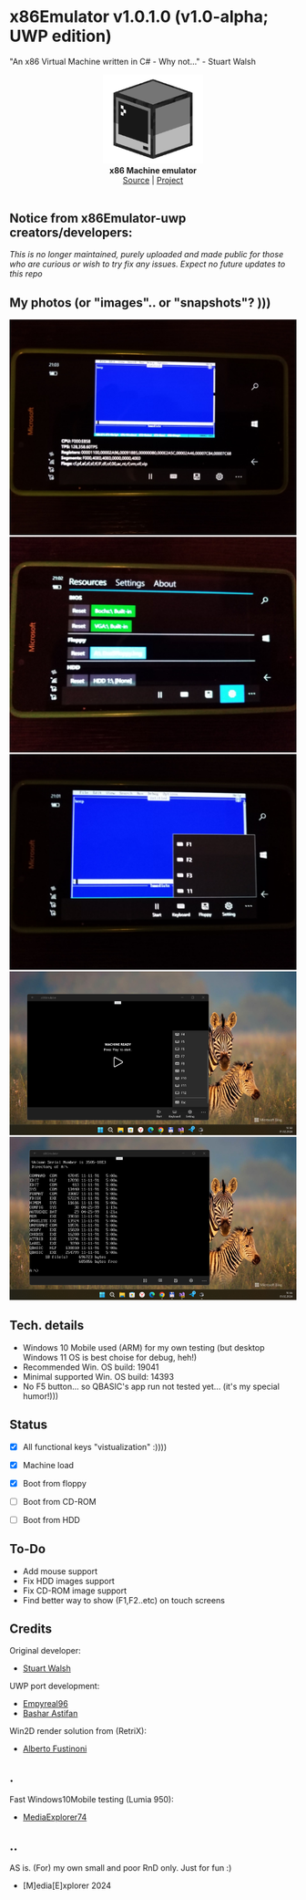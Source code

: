 # x86Emulator v1.0.1.0 (v1.0-alpha; UWP edition)

"An x86 Virtual Machine written in C# - Why not..." - Stuart Walsh 

<p align="center">
  <img src="Images/logo.png" width="176"><br>
  <b>x86 Machine emulator</b><br/>
  <a href="./src">Source</a> |
  <a href="https://github.com/cryogen/VM86CS">Project</a> 
  <br/><br/>
</p>

## Notice from x86Emulator-uwp creators/developers: 
*This is no longer maintained, purely uploaded and made public for those who are curious or wish to try fix any issues. Expect no future updates to this repo*

## My photos (or "images".. or "snapshots"? )))

![](images/shot1.png)
![](images/shot2.png)
![](images/shot3.png)
![](images/shot4.png)
![](images/shot5.png)

## Tech. details
- Windows 10 Mobile used (ARM) for my own testing (but desktop Windows 11 OS is best choise for debug, heh!)
- Recommended Win. OS build: 19041
- Minimal supported  Win. OS build: 14393
- No F5 button... so QBASIC's app run not tested yet... (it's my special humor!)))


## Status
- [x] All functional keys "vistualization" :))))
- [x] Machine load
- [x] Boot from floppy
- [ ] Boot from CD-ROM
- [ ] Boot from HDD


## To-Do

- Add mouse support
- Fix HDD images support
- Fix CD-ROM image support
- Find better way to show (F1,F2..etc) on touch screens


## Credits

Original developer:

- [Stuart Walsh](https://github.com/cryogen)

UWP port development:

- [Empyreal96](https://github.com/Empyreal96)
- [Bashar Astifan](https://github.com/basharast)


Win2D render solution from (RetriX):

- [Alberto Fustinoni](https://github.com/albertofustinoni)


## .
Fast Windows10Mobile testing (Lumia 950):

- [MediaExplorer74](https://github.com/mediaexplorer74)

## ..
AS is. (For) my own small and poor RnD only. Just for fun :)

- [M]edia[E]xplorer 2024